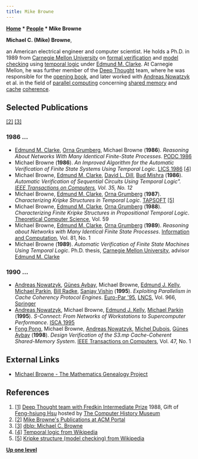 ```yaml
---
title: Mike Browne
---
```

**[Home](Home "Home") \* [People](People "People") \* Mike Browne**


**Michael C. (Mike) Browne**,  

an American electrical engineer and computer scientist. He holds a Ph.D. in 1989 from [Carnegie Mellon University](Carnegie_Mellon_University "Carnegie Mellon University") on [formal verification](https://en.wikipedia.org/wiki/Formal_verification) and [model checking](https://en.wikipedia.org/wiki/Model_checking) using [temporal logic](https://en.wikipedia.org/wiki/Temporal_logic) 
under [Edmund M. Clarke](Mathematician#EMClarke "Mathematician"). At Carnegie Mellon, he was further member of the [Deep Thought](Deep_Thought "Deep Thought") team, where he was responsible for the [opening book](Opening_Book "Opening Book"),
and later worked with [Andreas Nowatzyk](Andreas_Nowatzyk "Andreas Nowatzyk") et al. in the field of [parallel computing](https://en.wikipedia.org/wiki/Parallel_computing) concerning [shared memory](Memory#Shared "Memory") and [cache](Memory#Cache "Memory") [coherence](https://en.wikipedia.org/wiki/Cache_coherence).



## Selected Publications


<a id="cite-note-2" href="#cite-ref-2">[2]</a> <a id="cite-note-3" href="#cite-ref-3">[3]</a>



### 1986 ...


* [Edmund M. Clarke](Mathematician#EMClarke "Mathematician"), [Orna Grumberg](Mathematician#OGrumberg "Mathematician"), Michael Browne (**1986**). *Reasoning About Networks With Many Identical Finite-State Processes*. [PODC 1986](https://dblp.uni-trier.de/db/conf/podc/podc86.html)
* Michael Browne (**1986**). *An Improved Algorithm for the Automatic Verification of Finite State Systems Using Temporal Logic*. [LICS 1986](https://dblp.uni-trier.de/db/conf/lics/lics86.html) <a id="cite-note-4" href="#cite-ref-4">[4]</a>
* Michael Browne, [Edmund M. Clarke](Mathematician#EMClarke "Mathematician"), [David L. Dill](Mathematician#DLDill "Mathematician"), [Bud Mishra](Mathematician#BMishra "Mathematician") (**1986**). *Automatic Verification of Sequential Circuits Using Temporal Logic". [IEEE Transactions on Computers](IEEE#TOC "IEEE"), Vol. 35, No. 12*
* Michael Browne, [Edmund M. Clarke](Mathematician#EMClarke "Mathematician"), [Orna Grumberg](Mathematician#OGrumberg "Mathematician") (**1987**). *Characterizing Kripke Structures in Temporal Logic*. [TAPSOFT](https://dblp.uni-trier.de/db/conf/tapsoft/tapsoft87-1.html) <a id="cite-note-5" href="#cite-ref-5">[5]</a>
* Michael Browne, [Edmund M. Clarke](Mathematician#EMClarke "Mathematician"), [Orna Grumberg](Mathematician#OGrumberg "Mathematician") (**1988**). *Characterizing Finite Kripke Structures in Propositional Temporal Logic*. [Theoretical Computer Science](https://en.wikipedia.org/wiki/Theoretical_Computer_Science_(journal)), Vol. 59
* Michael Browne, [Edmund M. Clarke](Mathematician#EMClarke "Mathematician"), [Orna Grumberg](Mathematician#OGrumberg "Mathematician") (**1989**). *Reasoning about Networks with Many Identical Finite State Processes*. [Information and Computation](https://en.wikipedia.org/wiki/Information_and_Computation), Vol. 81, No. 1
* Michael Browne (**1989**). *Automatic Verification of Finite State Machines Using Temporal Logic*. Ph.D. thesis, [Carnegie Mellon University](Carnegie_Mellon_University "Carnegie Mellon University"), advisor [Edmund M. Clarke](Mathematician#EMClarke "Mathematician")


### 1990 ...


* [Andreas Nowatzyk](Andreas_Nowatzyk "Andreas Nowatzyk"), [Günes Aybay](https://dblp.uni-trier.de/pers/hd/a/Aybay:Gunes), Michael Browne, [Edmund J. Kelly](https://dblp.uni-trier.de/pers/hd/k/Kelly:Edmund_J=), [Michael Parkin](https://dblp.uni-trier.de/pers/hd/p/Parkin:Michael), [Bill Radke](https://dblp.uni-trier.de/pers/hd/r/Radke:Bill), [Sanjay Vishin](https://dblp.uni-trier.de/pers/hd/v/Vishin:Sanjay) (**1995**). *Exploiting Parallelism in Cache Coherency Protocol Engines*. [Euro-Par '95](https://link.springer.com/book/10.1007%2FBFb0020448), [LNCS](https://en.wikipedia.org/wiki/Lecture_Notes_in_Computer_Science), Vol. 966, [Springer](https://en.wikipedia.org/wiki/Springer_Science%2BBusiness_Media)
* [Andreas Nowatzyk](Andreas_Nowatzyk "Andreas Nowatzyk"), Michael Browne, [Edmund J. Kelly](https://dblp.uni-trier.de/pers/hd/k/Kelly:Edmund_J=), [Michael Parkin](https://dblp.uni-trier.de/pers/hd/p/Parkin:Michael) (**1995**). *S-Connect: From Networks of Workstations to Supercomputer Performance*. [ISCA 1995](https://dblp.uni-trier.de/db/conf/isca/isca95.html)
* [Fong Pong](https://dblp.uni-trier.de/pers/hd/p/Pong:Fong), Michael Browne, [Andreas Nowatzyk](Andreas_Nowatzyk "Andreas Nowatzyk"), [Michel Dubois](https://dblp.uni-trier.de/pers/hd/d/Dubois:Michel), [Günes Aybay](https://dblp.uni-trier.de/pers/hd/a/Aybay:Gunes) (**1998**). *Design Verification of the S3.mp Cache-Coherent Shared-Memory System*. [IEEE Transactions on Computers](IEEE#TOC "IEEE"), Vol. 47, No. 1


## External Links


* [Michael Browne - The Mathematics Genealogy Project](https://genealogy.math.ndsu.nodak.edu/id.php?id=50262)


## References


1. <a id="cite-ref-1" href="#cite-note-1">[1]</a> [Deep Thought team with Fredkin Intermediate Prize](http://www.computerhistory.org/chess/stl-430b9bbd52f71/) 1988, Gift of [Feng-hsiung Hsu](Feng-hsiung_Hsu "Feng-hsiung Hsu") hosted by [The Computer History Museum](The_Computer_History_Museum "The Computer History Museum")
2. <a id="cite-ref-2" href="#cite-note-2">[2]</a> [Mike Browne's Publications at ACM Portal](http://portal.acm.org/author_page.cfm?id=81100010224)
3. <a id="cite-ref-3" href="#cite-note-3">[3]</a> [dblp: Michael C. Browne](https://dblp.uni-trier.de/pers/hd/b/Browne:Michael_C=)
4. <a id="cite-ref-4" href="#cite-note-4">[4]</a> [Temporal logic from Wikipedia](https://en.wikipedia.org/wiki/Temporal_logic)
5. <a id="cite-ref-5" href="#cite-note-5">[5]</a> [Kripke structure (model checking) from Wikipedia](https://en.wikipedia.org/wiki/Kripke_structure_(model_checking))

**[Up one level](People "People")**







 

